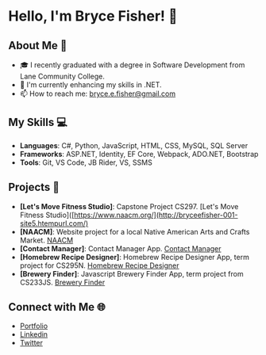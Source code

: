 # Hello, I'm Bryce Fisher! 👋

## About Me 📌
- 🎓 I recently graduated with a degree in Software Development from Lane Community College.
- 🌱 I'm currently enhancing my skills in .NET.
- 📫 How to reach me: bryce.e.fisher@gmail.com

## My Skills 💻
- **Languages**: C#, Python, JavaScript, HTML, CSS, MySQL, SQL Server
- **Frameworks**: ASP.NET, Identity, EF Core, Webpack, ADO.NET, Bootstrap
- **Tools**: Git, VS Code, JB Rider, VS, SSMS

## Projects 🚀
- **[Let's Move Fitness Studio]**: Capstone Project CS297. [Let's Move Fitness Studio]([https://www.naacm.org/](http://bryceefisher-001-site5.htempurl.com/)
- **[NAACM]**: Website project for a local Native American Arts and Crafts Market. [NAACM](https://www.naacm.org/)
- **[Contact Manager]**: Contact Manager App. [Contact Manager](http://bryceefisher-001-site2.htempurl.com/account/login?ReturnUrl=%2F)
- **[Homebrew Recipe Designer]**: Homebrew Recipe Designer App, term project for CS295N. [Homebrew Recipe Designer](https://homebrewrecipedesigner.azurewebsites.net/)
-  **[Brewery Finder]**: Javascript Brewery Finder App, term project from CS233JS. [Brewery Finder](https://citstudent.lanecc.edu/~fisherb479/web/brewery/dist/index.html)

## Connect with Me 🌐
- [Portfolio](https://www.brycefisher.me/)
- [Linkedin](https://www.linkedin.com/in/bryceefisher/)
- [Twitter](https://twitter.com/SideStewBrew)



